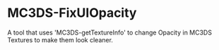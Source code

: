 # MC3DS-FixUIOpacity
A tool that uses 'MC3DS-getTextureInfo' to change Opacity in MC3DS Textures to make them look cleaner.
